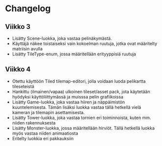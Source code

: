 # Changelog
## Viikko 3
- Lisätty Scene-luokka, joka vastaa pelinäkymästä.
- Käyttäjä näkee toistaiseksi vain kokoelman ruutuja, jotka ovat määritelty matriisin avulla
- Lisätty TileType-enum, jossa määritellään erityyppisiä ruutuja

## Viikko 4
- Otettu käyttöön Tiled tilemap-editori, jolla voidaan luoda pelikartta tileseteistä
- Hankittu (ilmainen/vapaa) ulkoinen tileset/asset pack, jota käytetään hyödyksi käyttöliittymässä ja muisssa pelin grafiikoissa
- Lisätty Game-luokka, joka vastaa hiiren ja näppäimistön kuuntelemisesta. Tämän lisäksi luokka vastaa tällä hetkellä vielä kameran ja tilemapin asettamisesta.
- Lisätty Tower-luokka, joka vastaa tornien eri toiminnoista, kuten mm. niiden rakennuksesta
- Lisätty Monster-luokka, jossa määritellään hirviöt. Tällä hetkellä luokka myös vastaa niiden animaatiosta
- Eritelty luokkia eri pakkauksiin
